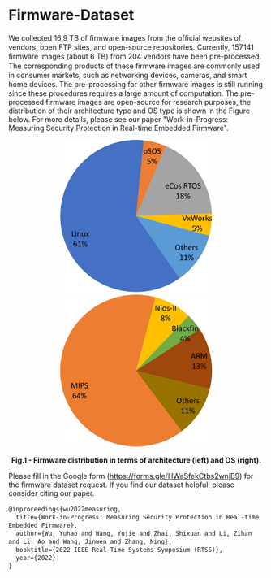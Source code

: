 # Firmware-Dataset

We collected 16.9 TB of ﬁrmware images from the ofﬁcial websites of vendors, open FTP sites, and open-source repositories. Currently, 157,141 ﬁrmware images (about 6 TB) from 204 vendors have been pre-processed. The corresponding products of these ﬁrmware images are commonly used in consumer markets, such as networking devices, cameras, and smart home devices. The pre-processing for other ﬁrmware images is still running since these procedures requires a large amount of computation. The pre-processed firmware images are open-source for research purposes, the distribution of their architecture type and OS type is shown in the Figure below. For more details, please see our paper "Work-in-Progress: Measuring Security Protection in
Real-time Embedded Firmware".

<p align="center">
<img src="./Figures/firmware_arch_distribution.jpg" alt="arch" style="width:300px;" title="Architecture type"/>
<img src="./Figures/firmware_os_distribution.jpg" alt="os" style="width:300px;" title="OS type"/>
</p>
<figcaption align = "center"><b>Fig.1 - Firmware distribution in terms of architecture (left) and OS (right).</b></figcaption>

Please fill in the Google form (https://forms.gle/HWaSfekCtbs2wnjB9) for the firmware dataset request. If you find our dataset helpful, please consider citing our paper. 

```
@inproceedings{wu2022measuring,
  title={Work-in-Progress: Measuring Security Protection in Real-time Embedded Firmware},
  author={Wu, Yuhao and Wang, Yujie and Zhai, Shixuan and Li, Zihan and Li, Ao and Wang, Jinwen and Zhang, Ning},
  booktitle={2022 IEEE Real-Time Systems Symposium (RTSS)},
  year={2022}
}
```